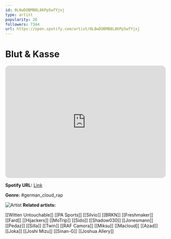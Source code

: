 ```yaml
---
id: 0L8wDOBMB8L86Pp5wfYjxj
type: artist
popularity: 26
followers: 7344
url: https://open.spotify.com/artist/0L8wDOBMB8L86Pp5wfYjxj
---
```

# Blut & Kasse

<iframe style="border-radius:12px" src="https://open.spotify.com/embed/artist/0L8wDOBMB8L86Pp5wfYjxj" width="100%" height="352" frameBorder="0" allowfullscreen="" allow="autoplay; clipboard-write; encrypted-media; fullscreen; picture-in-picture" loading="lazy"></iframe>

**Spotify URL:** [Link](https://open.spotify.com/artist/0L8wDOBMB8L86Pp5wfYjxj)

**Genre:**  #german_cloud_rap

![Artist](https://i.scdn.co/image/ab6761610000e5eb4e82d9cf06dfc85788110e1f)
**Related artists:**

[[Witten Untouchable]]
[[PA Sports]]
[[Silvio]]
[[BRKN]]
[[Freshmaker]]
[[Fard]]
[[Hijackers]]
[[MoTrip]]
[[Sido]]
[[Shadow030]]
[[Jonesmann]]
[[Pedaz]]
[[Silla]]
[[Twin]]
[[RAF Camora]]
[[Miksu]]
[[Macloud]]
[[Azad]]
[[Joka]]
[[Joshi Mizu]]
[[Sinan-G]]
[[Joshua Allery]]
